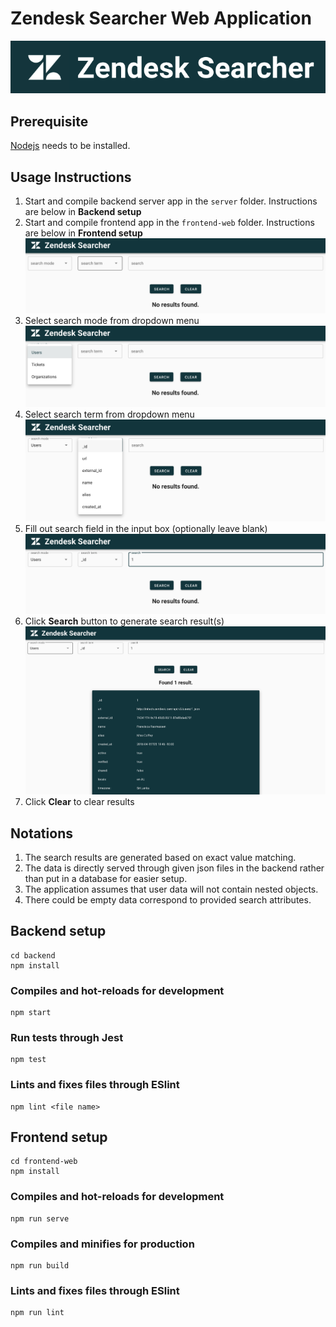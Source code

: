 # Zendesk Searcher Web Application

![Alt text](/public/images/zendesk-searcher-banner.png?raw=true "Banner Image")

## Prerequisite
[Nodejs](https://nodejs.org/en/) needs to be installed.

## Usage Instructions
1. Start and compile backend server app in the `server` folder. Instructions are below in **Backend setup**
2. Start and compile frontend app in the `frontend-web` folder. Instructions are below in **Frontend setup** 
![Alt text](/public/images/blank-user-interface.png?raw=true "Landing Screen Image")
3. Select search mode from dropdown menu
![Alt text](/public/images/user-flow-step-1.png?raw=true "User Flow Step 1")
4. Select search term from dropdown menu
![Alt text](/public/images/user-flow-step-2.png?raw=true "User Flow Step 2")
5. Fill out search field in the input box (optionally leave blank)
![Alt text](/public/images/user-flow-step-3.png?raw=true "User Flow Step 3")
6. Click **Search** button to generate search result(s)
![Alt text](/public/images/user-flow-step-4.png?raw=true "User Flow Step 4")
7. Click **Clear** to clear results

## Notations
1. The search results are generated based on exact value matching.
2. The data is directly served through given json files in the backend rather than put in a database for easier setup.
3. The application assumes that user data will not contain nested objects.
4. There could be empty data correspond to provided search attributes.

## Backend setup
```
cd backend
npm install
```

### Compiles and hot-reloads for development
```
npm start
```

### Run tests through Jest
```
npm test
```

### Lints and fixes files through ESlint
```
npm lint <file name>
```

## Frontend setup
```
cd frontend-web
npm install
```

### Compiles and hot-reloads for development
```
npm run serve
```

### Compiles and minifies for production
```
npm run build
```

### Lints and fixes files through ESlint
```
npm run lint
```

